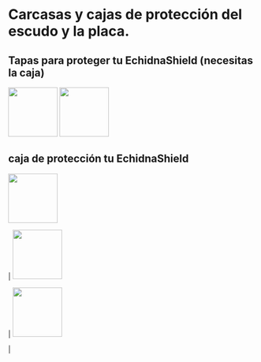 # Carcasas y cajas de protección del escudo y la placa.
## Tapas para proteger tu EchidnaShield (necesitas la caja)
[<img src="https://github.com/EchidnaShield/Recursos/blob/master/Dise%C3%B1os3D/Carcasas/TapaShield/Echidnalogo.png" height="100"/>](https://github.com/EchidnaShield/Recursos/blob/master/Dise%C3%B1os3D/Carcasas/TapaShield/Tapa_logo.stl)
[<img src="https://github.com/EchidnaShield/Recursos/blob/master/Dise%C3%B1os3D/Carcasas/TapaShield/tapanombre.png" height="100"/> </p>](https://github.com/EchidnaShield/Recursos/blob/master/Dise%C3%B1os3D/Carcasas/TapaShield/tapa_nombre.stl)
## caja de protección tu EchidnaShield
[<img src="https://github.com/EchidnaShield/Recursos/blob/master/Dise%C3%B1os3D/Carcasas/Base_Shield/carcasa.png" height="100"/> </p>](https://github.com/EchidnaShield/Recursos/blob/master/Dise%C3%B1os3D/Carcasas/Base_Shield/Caixa_echidnaShield_001.stl)|
[<img src="https://github.com/EchidnaShield/Recursos/blob/master/Dise%C3%B1os3D/Carcasas/Base_Black/Caixa_Black.png" height="100"/> </p>](https://github.com/EchidnaShield/Recursos/blob/master/Dise%C3%B1os3D/Carcasas/Base_Black/Caixa_EchidnaBlack.stl)|
[<img src="https://github.com/EchidnaShield/Recursos/blob/master/Dise%C3%B1os3D/Carcasas/Base_Black/Caixa_EchidnaBlack_Baixa.png" height="100"/> </p>](https://github.com/EchidnaShield/Recursos/blob/master/Dise%C3%B1os3D/Carcasas/Base_Black/Caixa_EchidnaBlack_Baixa.stl)|


